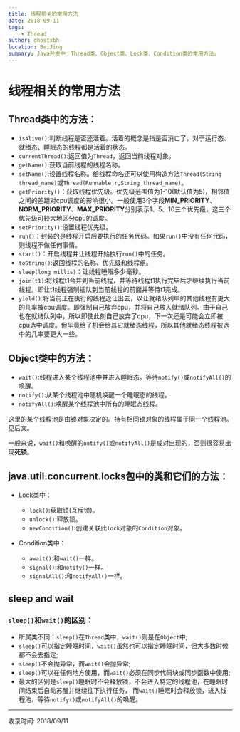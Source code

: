 ```yaml
---
title: 线程相关的常用方法
date: 2018-09-11
tags:
    - Thread
author: ghostxbh
location: BeiJing
summary: Java并发中：Thread类、Object类、Lock类、Condition类的常用方法。
---
```

# 线程相关的常用方法

## Thread类中的方法：

+ `isAlive()`:判断线程是否还活着。活着的概念是指是否消亡了，对于运行态、就绪态、睡眠态的线程都是活着的状态。
+ `currentThread()`:返回值为`Thread`，返回当前线程对象。
+ `getName()`:获取当前线程的线程名称。
+ `setName()`:设置线程名称。给线程命名还可以使用构造方法`Thread(String thread_name)`或`Thread(Runnable r,String thread_name)`。
+ `getPriority()`：获取线程优先级。优先级范围值为1-10(默认值为5)，相邻值之间的差距对cpu调度的影响很小。一般使用3个字段**MIN_PRIORITY**、**NORM_PRIORITY**、**MAX_PRIORITY**分别表示1、5、10三个优先级，这三个优先级可较大地区分cpu的调度。
+ `setPriority()`:设置线程优先级。
+ `run()`：封装的是线程开启后要执行的任务代码。如果`run()`中没有任何代码，则线程不做任何事情。
+ `start()`：开启线程并让线程开始执行`run()`中的任务。
+ `toString()`:返回线程的名称、优先级和线程组。
+ `sleep(long millis)`：让线程睡眠多少毫秒。
+ `join(t1)`:将线程t1合并到当前线程，并等待线程t1执行完毕后才继续执行当前线程。即让t1线程强制插队到当前线程的前面并等待t1完成。
+ `yield()`:将当前正在执行的线程退让出去，以让就绪队列中的其他线程有更大的几率被cpu调度。即强制自己放弃cpu，并将自己放入就绪队列。由于自己也在就绪队列中，所以即使此刻自己放弃了cpu，下一次还是可能会立即被cpu选中调度。但毕竟给了机会给其它就绪态线程，所以其他就绪态线程被选中的几率要更大一些。

## Object类中的方法：

+ `wait()`:线程进入某个线程池中并进入睡眠态。等待`notify()`或`notifyAll()`的唤醒。
+ `notify()`:从某个线程池中随机唤醒一个睡眠态的线程。
+ `notifyAll()`:唤醒某个线程池中所有的睡眠态线程。

这里的某个线程池是由锁对象决定的。持有相同锁对象的线程属于同一个线程池。见后文。

一般来说，`wait()`和唤醒的`notify()`或`notifyAll()`是成对出现的，否则很容易出现**死锁**。

## java.util.concurrent.locks包中的类和它们的方法：

+ Lock类中：

    + `lock()`:获取锁(互斥锁)。
    + `unlock()`:释放锁。
    + `newCondition()`:创建关联此`lock`对象的`Condition`对象。

+ Condition类中：

    + `await()`:和`wait()`一样。
    + `signal()`:和`notify()`一样。
    + `signalAll()`:和`notifyAll()`一样。
    
    
## sleep and wait

### `sleep()`和`wait()`的区别：

+ 所属类不同：`sleep()`在`Thread`类中，`wait()`则是在`Object`中;
+ `sleep()`可以指定睡眠时间，`wait()`虽然也可以指定睡眠时间，但大多数时候都不会去指定;
+ `sleep()`不会抛异常，而`wait()`会抛异常;
+ `sleep()`可以在任何地方使用，而`wait()`必须在同步代码块或同步函数中使用;
+ 最大的区别是`sleep()`睡眠时不会释放锁，不会进入特定的线程池，在睡眠时间结束后自动苏醒并继续往下执行任务，
  而`wait()`睡眠时会释放锁，进入线程池，等待`notify()`或`notifyAll()`的唤醒。



---
收录时间: 2018/09/11

<Vssue :title="$title" />